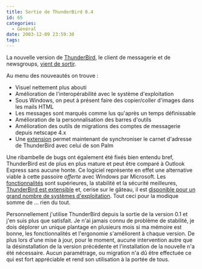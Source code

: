 ```yaml
---
title: Sortie de ThunderBird 0.4
id: 65
categories:
  - Général
date: 2003-12-09 23:59:30
tags:
---
```


La nouvelle version de [ThunderBird](http://www.mozilla.org/products/thunderbird/), le client de messagerie et de newsgroups, [vient de sortir](http://www.mozilla.org/projects/thunderbird/release-notes.html).

Au menu des nouveautés on trouve :

*   Visuel nettement plus abouti
*   Amélioration de l'interopérabilité avec le système d'exploitation
*   Sous Windows, on peut à présent faire des copier/coller d'images dans les mails HTML
*   Les messages sont marqués comme lus qu'après un temps définissable
*   Amélioration de la personnalisation des barres d'outils
*   Amélioration des outils de migrations des comptes de messagerie depuis netscape 4.x
*   Une [extension](http://ftp.mozilla.org/pub/mozilla.org/thunderbird/extensions/palmsync/0.4/palmsync.xpi) permet maintenant de synchroniser le carnet d'adresse de ThunderBird avec celui de son Palm 

Une ribambelle de bugs ont également été fixés bien entendu bref, ThunderBird est de plus en plus mature et peut être comparé à Outlook Express sans aucune honte. Ce logiciel représente en effet une alternative viable à cette passoire _offerte_ avec Windows par Microsoft. Les [fonctionnalités](http://texturizer.net/thunderbird/features.html) sont supérieures, la stabilité et la sécurité meilleures, [ThunderBird est extensible](http://texturizer.net/thunderbird/extensions/) et, cerise sur le gâteau, il est [disponible pour un grand nombre de systèmes d'exploitation](http://ftp.mozilla.org/pub/mozilla.org/thunderbird/releases/0.4/). Tout ceci pour la modique somme de … rien du tout.

Personnellement j'utilise ThunderBird depuis la sortie de la version 0.1 et j'en suis plus que satisfait. Je n'ai jamais connu de problème de stabilité, je dois déplorer un unique plantage en plusieurs mois si ma mémoire est bonne, les fonctionnalités et l'ergonomie s'améliorent à chaque version. De plus lors d'une mise à jour, pour le moment, aucune intervention autre que la désinstallation de la version précédente et l'installation de la nouvelle n'a été nécessaire. Aucun paramétrage, ou migration n'a dû être effectuée ce qui est fort appréciable et rend son utilisation à la portée de tous.